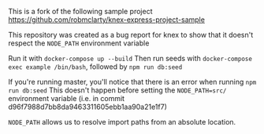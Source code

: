 This is a fork of the following sample project https://github.com/robmclarty/knex-express-project-sample

This repository was created as a bug report for knex to show that it doesn't respect the `NODE_PATH` environment variable

Run it with `docker-compose up --build`
Then run seeds with `docker-compose exec example /bin/bash`, followed by `npm run db:seed`

If you're running master, you'll notice that there is an error when running `npm run db:seed`
This doesn't happen before setting the `NODE_PATH=src/` environment variable (i.e. in commit d96f7988d7bb8da9463311605ebb1aa90a21e1f7)

`NODE_PATH` allows us to resolve import paths from an absolute location.
